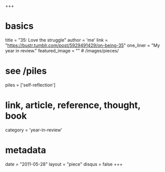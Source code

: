 +++
# basics
title     		 = "35: Love the struggle"
author    		 = 'me'
link      		 = "https://bustr.tumblr.com/post/5929491429/on-being-35"
one_liner 		 = "My year in review."
featured_image = "" # /images/pieces/

# see /piles
piles     		 = ['self-reflection']

# link, article, reference, thought, book
category  		 = 'year-in-review' 

# metadata
date      		 = "2011-05-28"
layout    		 = "piece"
disqus    		 = false
+++

